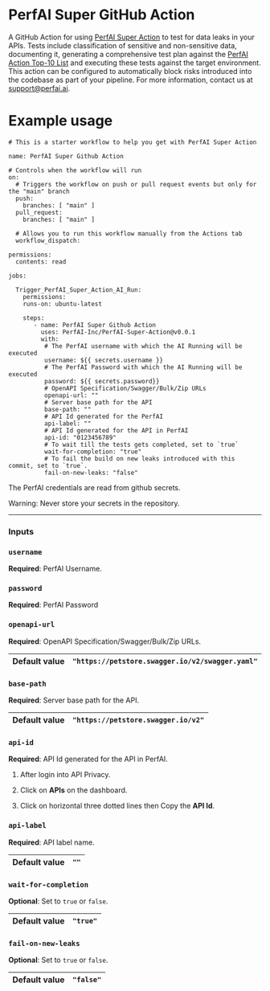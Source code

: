 # PerfAI Super GitHub Action

A GitHub Action for using [PerfAI Super Action](https://app.apiprivacy.com/) to test for data leaks in your APIs. Tests include classification of sensitive and non-sensitive data, documenting it, generating a comprehensive test plan against the [PerfAI Action Top-10 List](https://docsend.com/view/96jygz72tsfpq4kv) and executing these tests against the target environment. This action can be configured to automatically block risks introduced into the codebase as part of your pipeline. For more information, contact us at support@perfai.ai.

# Example usage
```
# This is a starter workflow to help you get with PerfAI Super Action

name: PerfAI Super Github Action

# Controls when the workflow will run
on:
  # Triggers the workflow on push or pull request events but only for the "main" branch
  push:
    branches: [ "main" ]
  pull_request:
    branches: [ "main" ]

  # Allows you to run this workflow manually from the Actions tab
  workflow_dispatch:

permissions:
  contents: read

jobs:

  Trigger_PerfAI_Super_Action_AI_Run:
    permissions:
    runs-on: ubuntu-latest

    steps:
       - name: PerfAI Super Github Action
         uses: PerfAI-Inc/PerfAI-Super-Action@v0.0.1
         with:
          # The PerfAI username with which the AI Running will be executed
          username: ${{ secrets.username }}
          # The PerfAI Password with which the AI Running will be executed
          password: ${{ secrets.password}}
          # OpenAPI Specification/Swagger/Bulk/Zip URLs
          openapi-url: ""
          # Server base path for the API
          base-path: ""
          # API Id generated for the PerfAI
          api-label: ""
          # API Id generated for the API in PerfAI
          api-id: "0123456789"
          # To wait till the tests gets completed, set to `true`
          wait-for-completion: "true"
          # To fail the build on new leaks introduced with this commit, set to `true`.
          fail-on-new-leaks: "false"
  ```         
The PerfAI credentials are read from github secrets.

Warning: Never store your secrets in the repository.

----------------------------------------------------------------------------------------------------------------------------
### Inputs

### `username`
**Required**: PerfAI Username.

### `password`
**Required**: PerfAI Password

### `openapi-url`
**Required**: OpenAPI Specification/Swagger/Bulk/Zip URLs.

| **Default value**   | `"https://petstore.swagger.io/v2/swagger.yaml"` |
|----------------|-------|

### `base-path`
**Required**: Server base path for the API.

| **Default value**   | `"https://petstore.swagger.io/v2"` |
|----------------|-------|

### `api-id`
**Required**: API Id generated for the API in PerfAI.

 1. After login into API Privacy. 

 2. Click on **APIs** on the dashboard.
 
 3. Click on horizontal three dotted lines then Copy the **API Id**.

### `api-label`
**Required**: API label name.

| **Default value**   | `""` |
|----------------|-------|

### `wait-for-completion`
**Optional**: Set to `true` or `false`.

| **Default value**   | `"true"` |
|----------------|-------|

### `fail-on-new-leaks`
**Optional**: Set to `true` or `false`.

| **Default value**   | `"false"` |
|----------------|-------|




